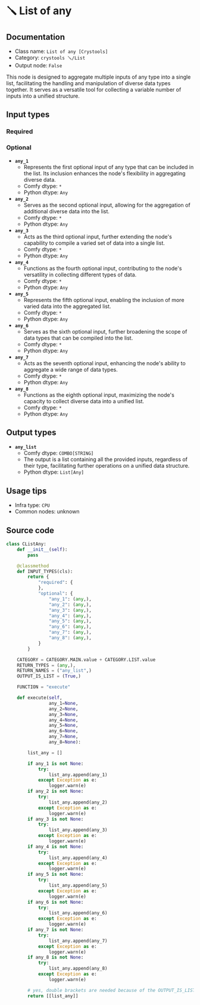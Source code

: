 # 🪛 List of any
## Documentation
- Class name: `List of any [Crystools]`
- Category: `crystools 🪛/List`
- Output node: `False`

This node is designed to aggregate multiple inputs of any type into a single list, facilitating the handling and manipulation of diverse data types together. It serves as a versatile tool for collecting a variable number of inputs into a unified structure.
## Input types
### Required
### Optional
- **`any_1`**
    - Represents the first optional input of any type that can be included in the list. Its inclusion enhances the node's flexibility in aggregating diverse data.
    - Comfy dtype: `*`
    - Python dtype: `Any`
- **`any_2`**
    - Serves as the second optional input, allowing for the aggregation of additional diverse data into the list.
    - Comfy dtype: `*`
    - Python dtype: `Any`
- **`any_3`**
    - Acts as the third optional input, further extending the node's capability to compile a varied set of data into a single list.
    - Comfy dtype: `*`
    - Python dtype: `Any`
- **`any_4`**
    - Functions as the fourth optional input, contributing to the node's versatility in collecting different types of data.
    - Comfy dtype: `*`
    - Python dtype: `Any`
- **`any_5`**
    - Represents the fifth optional input, enabling the inclusion of more varied data into the aggregated list.
    - Comfy dtype: `*`
    - Python dtype: `Any`
- **`any_6`**
    - Serves as the sixth optional input, further broadening the scope of data types that can be compiled into the list.
    - Comfy dtype: `*`
    - Python dtype: `Any`
- **`any_7`**
    - Acts as the seventh optional input, enhancing the node's ability to aggregate a wide range of data types.
    - Comfy dtype: `*`
    - Python dtype: `Any`
- **`any_8`**
    - Functions as the eighth optional input, maximizing the node's capacity to collect diverse data into a unified list.
    - Comfy dtype: `*`
    - Python dtype: `Any`
## Output types
- **`any_list`**
    - Comfy dtype: `COMBO[STRING]`
    - The output is a list containing all the provided inputs, regardless of their type, facilitating further operations on a unified data structure.
    - Python dtype: `List[Any]`
## Usage tips
- Infra type: `CPU`
- Common nodes: unknown


## Source code
```python
class CListAny:
    def __init__(self):
        pass

    @classmethod
    def INPUT_TYPES(cls):
        return {
            "required": {
            },
            "optional": {
                "any_1": (any,),
                "any_2": (any,),
                "any_3": (any,),
                "any_4": (any,),
                "any_5": (any,),
                "any_6": (any,),
                "any_7": (any,),
                "any_8": (any,),
            }
        }

    CATEGORY = CATEGORY.MAIN.value + CATEGORY.LIST.value
    RETURN_TYPES = (any,),
    RETURN_NAMES = ("any_list",)
    OUTPUT_IS_LIST = (True,)

    FUNCTION = "execute"

    def execute(self,
                any_1=None,
                any_2=None,
                any_3=None,
                any_4=None,
                any_5=None,
                any_6=None,
                any_7=None,
                any_8=None):

        list_any = []

        if any_1 is not None:
            try:
                list_any.append(any_1)
            except Exception as e:
                logger.warn(e)
        if any_2 is not None:
            try:
                list_any.append(any_2)
            except Exception as e:
                logger.warn(e)
        if any_3 is not None:
            try:
                list_any.append(any_3)
            except Exception as e:
                logger.warn(e)
        if any_4 is not None:
            try:
                list_any.append(any_4)
            except Exception as e:
                logger.warn(e)
        if any_5 is not None:
            try:
                list_any.append(any_5)
            except Exception as e:
                logger.warn(e)
        if any_6 is not None:
            try:
                list_any.append(any_6)
            except Exception as e:
                logger.warn(e)
        if any_7 is not None:
            try:
                list_any.append(any_7)
            except Exception as e:
                logger.warn(e)
        if any_8 is not None:
            try:
                list_any.append(any_8)
            except Exception as e:
                logger.warn(e)

        # yes, double brackets are needed because of the OUTPUT_IS_LIST... ¯\_(ツ)_/¯
        return [[list_any]]

```
